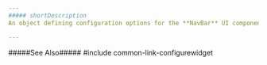 ```yaml
---
##### shortDescription
An object defining configuration options for the **NavBar** UI component.

---
```

#####See Also#####
#include common-link-configurewidget
